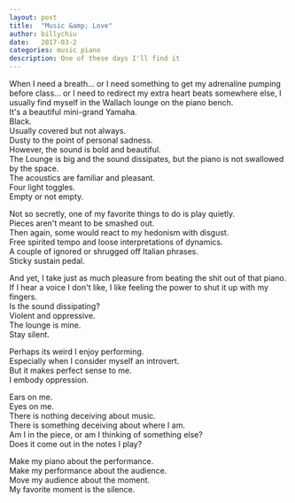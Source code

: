 ```yaml
---
layout: post
title:  "Music &amp; Love"
author: billychiu
date:   2017-03-2
categories: music piano
description: One of these days I'll find it
---
```


When I need a breath... or I need something to get my adrenaline pumping before class... or I need to redirect my extra heart beats somewhere else, I usually find myself in the Wallach lounge on the piano bench.  
It's a beautiful mini-grand Yamaha.  
Black.  
Usually covered but not always.  
Dusty to the point of personal sadness.  
However, the sound is bold and beautiful.  
The Lounge is big and the sound dissipates, but the piano is not swallowed by the space.  
The acoustics are familiar and pleasant.  
Four light toggles.  
Empty or not empty.  

Not so secretly, one of my favorite things to do is play quietly.  
Pieces aren't meant to be smashed out.  
Then again, some would react to my hedonism with disgust.  
Free spirited tempo and loose interpretations of dynamics.  
A couple of ignored or shrugged off Italian phrases.  
Sticky sustain pedal.  

And yet, I take just as much pleasure from beating the shit out of that piano.  
If I hear a voice I don't like, I like feeling the power to shut it up with my fingers.  
Is the sound dissipating?  
Violent and oppressive.  
The lounge is mine.  
Stay silent.  

Perhaps its weird I enjoy performing.  
Especially when I consider myself an introvert.  
But it makes perfect sense to me.  
I embody oppression.  

Ears on me.  
Eyes on me.  
There is nothing deceiving about music.  
There is something deceiving about where I am.  
Am I in the piece, or am I thinking of something else?  
Does it come out in the notes I play?  

Make my piano about the performance.  
Make my performance about the audience.  
Move my audience about the moment.  
My favorite moment is the silence.  